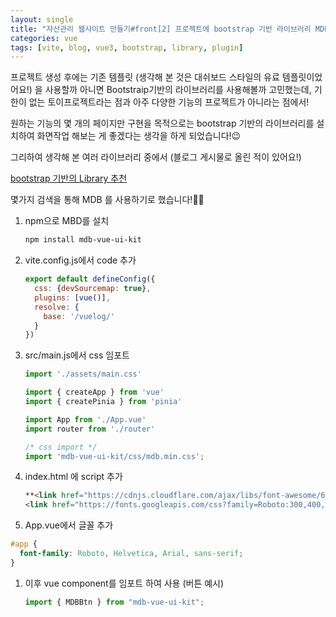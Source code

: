 ```yaml
---
layout: single
title: "자산관리 웹사이트 만들기#front[2] 프로젝트에 bootstrap 기반 라이브러리 MDB(MDBootstrap) 설치하기"
categories: vue
tags: [vite, blog, vue3, bootstrap, library, plugin]
---
```


프로젝트 생성 후에는 기존 템플릿 (생각해 본 것은 대쉬보드 스타일의 유료 템플릿이었어요!) 을 사용할까 아니면 Bootstraip기반의 라이브러리를 사용해볼까 고민했는데, 기한이 없는 토이프로젝트라는 점과 아주 다양한 기능의 프로젝트가 아니라는 점에서!

원하는 기능의 몇 개의 페이지만 구현을 목적으로는 bootstrap 기반의 라이브러리를 설치하여 화면작업 해보는 게 좋겠다는 생각을 하게 되었습니다!😉

그리하여 생각해 본 여러 라이브러리 중에서 (블로그 게시물로 올린 적이 있어요!)

[bootstrap 기반의 Library 추천](https://yireum.github.io/coding/Bootstrap-기반의-UI-Library-추천/)

몇가지 검색을 통해 MDB 를 사용하기로 했습니다!👍🏻

1. npm으로 MBD를 설치
    
    ```bash
    npm install mdb-vue-ui-kit
    ```
    
2. vite.config.js에서 code 추가
    
    ```jsx
    export default defineConfig({
      css: {devSourcemap: true},
      plugins: [vue()],
      resolve: {
        base: '/vuelog/'
      }
    })
    ```
    
3. src/main.js에서 css 임포트
    
    ```jsx
    import './assets/main.css'
    
    import { createApp } from 'vue'
    import { createPinia } from 'pinia'
    
    import App from './App.vue'
    import router from './router'
    
    /* css import */
    import 'mdb-vue-ui-kit/css/mdb.min.css';
    ```
    
4. index.html 에 script 추가
    
    ```html
    **<link href="https://cdnjs.cloudflare.com/ajax/libs/font-awesome/6.0.0/css/all.min.css" rel="stylesheet" />
    <link href="https://fonts.googleapis.com/css?family=Roboto:300,400,500,700,900&display=swap" rel="stylesheet" />**
    ```
    

5. App.vue에서 글꼴 추가

```css
#app {
  font-family: Roboto, Helvetica, Arial, sans-serif;
}
```

1. 이후 vue component를 임포트 하여 사용 (버튼 예시)
    
    ```jsx
    import { MDBBtn } from "mdb-vue-ui-kit";
    ```